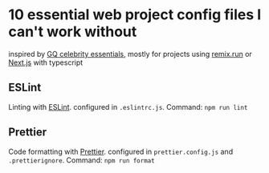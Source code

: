# 10 essential web project config files I can't work without

inspired by [GQ celebrity essentials](https://www.youtube.com/playlist?list=PL0hKMB1-xkc8t5sXk1arVDl-TQslbTdEm), mostly for projects using [remix.run](https://remix.run/) or [Next.js](https://nextjs.org/) with typescript

## ESLint

Linting with [ESLint](https://eslint.org/). configured in `.eslintrc.js`. Command: `npm run lint`

## Prettier

Code formatting with [Prettier](https://prettier.io/). configured in `prettier.config.js` and `.prettierignore`. Command: `npm run format`
